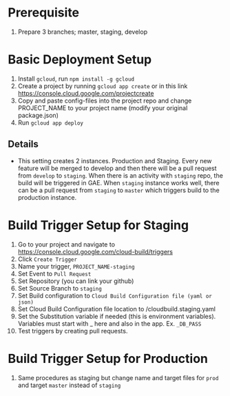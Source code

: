 # Prerequisite
1. Prepare 3 branches; master, staging, develop

# Basic Deployment Setup
1. Install `gcloud`, run `npm install -g gcloud`
1. Create a project by running `gcloud app create` or in this link https://console.cloud.google.com/projectcreate
1. Copy and paste config-files into the project repo and change PROJECT_NAME to your project name (modify your original package.json)
1. Run `gcloud app deploy`

## Details
- This setting creates 2 instances. Production and Staging. Every new feature will be merged to develop and then there will be a pull request from `develop` to `staging`. When there is an activity with `staging` repo, the build will be triggered in GAE. When `staging` instance works well, there can be a pull request from `staging` to `master` which triggers build to the production instance.


# Build Trigger Setup for Staging
1. Go to your project and navigate to https://console.cloud.google.com/cloud-build/triggers
1. Click `Create Trigger`
1. Name your trigger, `PROJECT_NAME-staging`
1. Set Event to `Pull Request`
1. Set Repository (you can link your github)
1. Set Source Branch to `staging`
1. Set Build configuration to `Cloud Build Configuration file (yaml or json)`
1. Set Cloud Build Configuration file location to /cloudbuild.staging.yaml
1. Set the Substitution variable if needed (this is environment variables). Variables must start with _ here and also in the app. Ex. `_DB_PASS`
1. Test triggers by creating pull requests.

# Build Trigger Setup for Production
1. Same procedures as staging but change name and target files for `prod` and target `master` instead of `staging`

